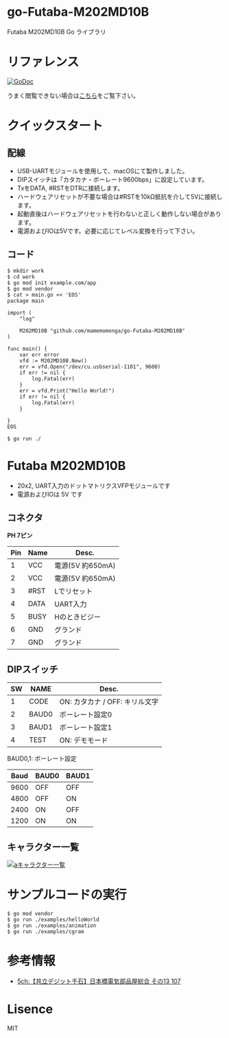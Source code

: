 # go-Futaba-M202MD10B

Futaba M202MD10B Go ライブラリ

# リファレンス

[![GoDoc](https://godoc.org/github.com/mamemomonga/go-Futaba-M202MD10B?status.svg)](https://godoc.org/github.com/mamemomonga/go-Futaba-M202MD10B)

うまく閲覧できない場合は[こちら](./Doc.md)をご覧下さい。

# クイックスタート

## 配線

* USB-UARTモジュールを使用して、macOSにて製作しました。
* DIPスイッチは「カタカナ・ボーレート9600bps」に設定しています。
* TxをDATA, #RSTをDTRに接続します。
* ハードウェアリセットが不要な場合は#RSTを10kΩ抵抗を介して5Vに接続します。
* 起動直後はハードウェアリセットを行わないと正しく動作しない場合があります。
* 電源およびIOは5Vです。必要に応じてレベル変換を行って下さい。

## コード

	$ mkdir work
	$ cd work
	$ go mod init example.com/app
	$ go mod vendor
	$ cat > main.go << 'EOS'
	package main

	import (
		"log"

		M202MD10B "github.com/mamemomonga/go-Futaba-M202MD10B"
	)

	func main() {
		var err error
		vfd := M202MD10B.New()
		err = vfd.Open("/dev/cu.usbserial-1101", 9600)
		if err != nil {
			log.Fatal(err)
		}
		err = vfd.Print("Hello World!")
		if err != nil {
			log.Fatal(err)
		}

	}
	EOS

	$ go run ./


# Futaba M202MD10B

* 20x2, UART入力のドットマトリクスVFPモジュールです
* 電源およびIOは 5V です

## コネクタ

**PH 7ピン**

Pin | Name | Desc.
---|---|---
1 | VCC | 電源(5V 約650mA)
2 | VCC | 電源(5V 約650mA)
3 | #RST | Lでリセット
4 | DATA | UART入力
5 | BUSY | Hのときビジー
6 | GND | グランド
7 | GND | グランド

## DIPスイッチ

SW | NAME | Desc.
---|---|---
1 | CODE | ON: カタカナ / OFF: キリル文字
2 | BAUD0 | ボーレート設定0
3 | BAUD1 | ボーレート設定1
4 | TEST | ON: デモモード

BAUD0,1: ボーレート設定

Baud | BAUD0 | BAUD1
---|---|---
9600 | OFF | OFF
4800 | OFF | ON
2400 | ON | OFF
1200 | ON | ON

## キャラクター一覧

[![aキャラクター一覧](http://img.youtube.com/vi/s-9mbCNlsLk/0.jpg)](https://www.youtube.com/watch?v=s-9mbCNlsLk)

# サンプルコードの実行

	$ go mod vendor
	$ go run ./examples/helloWorld
	$ go run ./examples/animation
	$ go run ./examples/cgram

# 参考情報

* [5ch:【共立デジット千石】日本橋電気部品屋総合 その13 107](https://rio2016.5ch.net/test/read.cgi/denki/1640165380/107)

# Lisence

MIT
